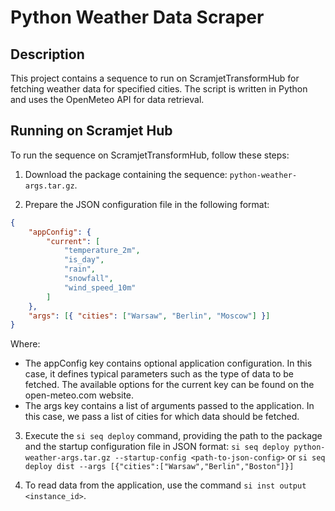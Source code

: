# Python Weather Data Scraper

## Description

This project contains a sequence to run on ScramjetTransformHub for fetching weather data for specified cities. The script is written in Python and uses the OpenMeteo API for data retrieval.

## Running on Scramjet Hub

To run the sequence on ScramjetTransformHub, follow these steps:

1. Download the package containing the sequence: `python-weather-args.tar.gz`.

2. Prepare the JSON configuration file in the following format:

```json
{
    "appConfig": {
        "current": [
            "temperature_2m",
            "is_day",
            "rain",
            "snowfall",
            "wind_speed_10m"
        ]
    },
    "args": [{ "cities": ["Warsaw", "Berlin", "Moscow"] }]
}
```

Where:

-   The appConfig key contains optional application configuration. In this case, it defines typical parameters such as the type of data to be fetched. The available options for the current key can be found on the open-meteo.com website.
-   The args key contains a list of arguments passed to the application. In this case, we pass a list of cities for which data should be fetched.

3. Execute the `si seq deploy` command, providing the path to the package and the startup configuration file in JSON format:
   `si seq deploy python-weather-args.tar.gz --startup-config <path-to-json-config>`
   or
   `si seq deploy dist --args [{"cities":["Warsaw","Berlin","Boston"]}]`

4. To read data from the application, use the command `si inst output <instance_id>`.
